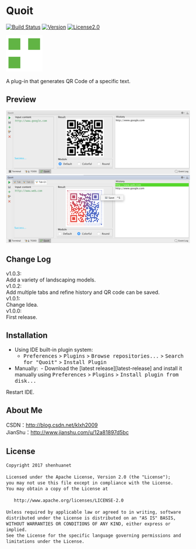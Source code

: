 # Quoit

[![Build Status](https://img.shields.io/appveyor/ci/gruntjs/grunt.svg)](#)
[![Version](https://img.shields.io/badge/version-1.0.3-green.svg)](https://github.com/shenhuanet/Quoit-idea/releases/tag/v1.0.3)
[![License2.0](https://img.shields.io/badge/license-Apache%202.0-blue.svg)](https://www.apache.org/licenses/LICENSE-2.0.html)

![](https://github.com/shenhuanet/Quoit-idea/blob/master/.idea/icon.png)

A plug-in that generates QR Code of a specific text.

## Preview

![](https://github.com/shenhuanet/Quoit-idea/blob/master/art/pic_001.png)<br>
![](https://github.com/shenhuanet/Quoit-idea/blob/master/art/pic_002.png)

## Change Log
v1.0.3:<br>Add a variety of landscaping models.<br>
v1.0.2:<br>Add multiple tabs and refine history and QR code can be saved.<br>
v1.0.1:<br>Change Idea.<br>
v1.0.0:<br>First release.<br>

## Installation
- Using IDE built-in plugin system:
  - <kbd>Preferences</kbd> > <kbd>Plugins</kbd> > <kbd>Browse repositories...</kbd> > <kbd>Search for "Quoit"</kbd> > <kbd>Install Plugin</kbd>
- Manually:
  - Download the [latest release][latest-release] and install it manually using <kbd>Preferences</kbd> > <kbd>Plugins</kbd> > <kbd>Install plugin from disk...</kbd>
  
Restart IDE.

## About Me
CSDN：http://blog.csdn.net/klxh2009<br>
JianShu：http://www.jianshu.com/u/12a81897d5bc

## License

    Copyright 2017 shenhuanet

    Licensed under the Apache License, Version 2.0 (the "License");
    you may not use this file except in compliance with the License.
    You may obtain a copy of the License at

       http://www.apache.org/licenses/LICENSE-2.0

    Unless required by applicable law or agreed to in writing, software
    distributed under the License is distributed on an "AS IS" BASIS,
    WITHOUT WARRANTIES OR CONDITIONS OF ANY KIND, either express or implied.
    See the License for the specific language governing permissions and
    limitations under the License.
